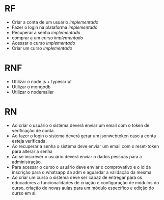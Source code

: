 # RF
- Criar a conta de um usuário *implementado*
- Fazer o login na plataforma *implementado*
- Recuperar a senha *implementado*
- comprar a um curso *implementado*
- Acessar o curso *implementado*
- Criar um curso *implementado*

# RNF
- Utilizar o node.js + typescript
- Utilizar o mongodb
- Utilizar o nodemailer

# RN
- Ao criar o usuário o sistema deverá enviar um email com o token de verificação de conta.
- Ao fazer o login o sistema deverá gerar um jsonwebtoken caso a conta esteja verificada.
- Ao recuperar a senha o sistema deve enviar um email com o reset-token para alterar a senha
- Ao se inscrever o usuário deverá enviar o dados pessoas para a administração.
- Para acessar o curso o usuário deve enviar o comprovativo e o id da inscrição para o whatsapp da adm e aguardar a validação da mesma.
- Ao criar um curso o sistema deve ser capaz de entregar para os educadores a funcionalidades de criação e configuração de módulos do curso, criação de novas aulas para um módulo específico e edição do curso em si.